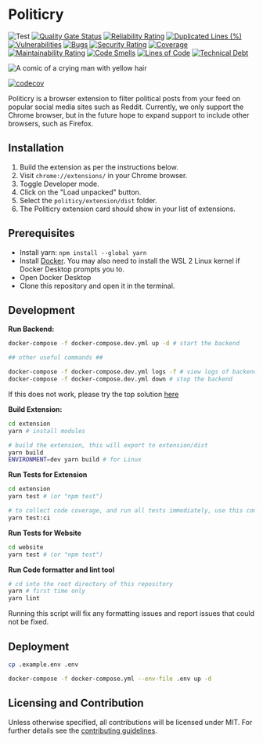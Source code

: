 # Politicry

![Test](https://github.com/se310-t6/politicry/actions/workflows/test.yml/badge.svg)
[![Quality Gate Status](https://sonarcloud.io/api/project_badges/measure?project=se310-t6_politicry&metric=alert_status)](https://sonarcloud.io/summary/new_code?id=se310-t6_politicry)
[![Reliability Rating](https://sonarcloud.io/api/project_badges/measure?project=se310-t6_politicry&metric=reliability_rating)](https://sonarcloud.io/summary/new_code?id=se310-t6_politicry)
[![Duplicated Lines (%)](https://sonarcloud.io/api/project_badges/measure?project=se310-t6_politicry&metric=duplicated_lines_density)](https://sonarcloud.io/summary/new_code?id=se310-t6_politicry)
[![Vulnerabilities](https://sonarcloud.io/api/project_badges/measure?project=se310-t6_politicry&metric=vulnerabilities)](https://sonarcloud.io/summary/new_code?id=se310-t6_politicry)
[![Bugs](https://sonarcloud.io/api/project_badges/measure?project=se310-t6_politicry&metric=bugs)](https://sonarcloud.io/summary/new_code?id=se310-t6_politicry)
[![Security Rating](https://sonarcloud.io/api/project_badges/measure?project=se310-t6_politicry&metric=security_rating)](https://sonarcloud.io/summary/new_code?id=se310-t6_politicry)
[![Coverage](https://sonarcloud.io/api/project_badges/measure?project=se310-t6_politicry&metric=coverage)](https://sonarcloud.io/summary/new_code?id=se310-t6_politicry)
[![Maintainability Rating](https://sonarcloud.io/api/project_badges/measure?project=se310-t6_politicry&metric=sqale_rating)](https://sonarcloud.io/summary/new_code?id=se310-t6_politicry)
[![Code Smells](https://sonarcloud.io/api/project_badges/measure?project=se310-t6_politicry&metric=code_smells)](https://sonarcloud.io/summary/new_code?id=se310-t6_politicry)
[![Lines of Code](https://sonarcloud.io/api/project_badges/measure?project=se310-t6_politicry&metric=ncloc)](https://sonarcloud.io/summary/new_code?id=se310-t6_politicry)
[![Technical Debt](https://sonarcloud.io/api/project_badges/measure?project=se310-t6_politicry&metric=sqale_index)](https://sonarcloud.io/summary/new_code?id=se310-t6_politicry)

![A comic of a crying man with yellow hair](https://camo.githubusercontent.com/1851fbb05a7492b6e79caeb8664d3d394b69cf3efe5327bedc167ff75240b27f/68747470733a2f2f63646e2e646973636f72646170702e636f6d2f6174746163686d656e74732f3931303735333430313339333030303436312f313030333538393436383933363232343833382f556e7469746c65645f417274776f726b2e706e67)

[![codecov](https://codecov.io/gh/se310-t6/politicry/branch/main/graph/badge.svg?token=JSL2O5JZNP)](https://codecov.io/gh/se310-t6/politicry)

Politicry is a browser extension to filter political posts from your feed on popular social media sites such as Reddit. Currently, we only support the Chrome browser, but in the future hope to expand support to include other browsers, such as Firefox.

## Installation

1. Build the extension as per the instructions below.
2. Visit `chrome://extensions/` in your Chrome browser.
3. Toggle Developer mode.
4. Click on the "Load unpacked" button.
5. Select the `politicy/extension/dist` folder.
6. The Politicry extension card should show in your list of extensions.

## Prerequisites

- Install yarn: `npm install --global yarn`
- Install [Docker](https://docs.docker.com/get-docker/). You may also need to install the WSL 2 Linux kernel if Docker Desktop prompts you to.
- Open Docker Desktop
- Clone this repository and open it in the terminal.

## Development

**Run Backend:**

```bash
docker-compose -f docker-compose.dev.yml up -d # start the backend

## other useful commands ##

docker-compose -f docker-compose.dev.yml logs -f # view logs of backend
docker-compose -f docker-compose.dev.yml down # stop the backend
```

If this does not work, please try the top solution [here](https://stackoverflow.com/questions/41117421/ps1-cannot-be-loaded-because-running-scripts-is-disabled-on-this-system)

**Build Extension:**

```bash
cd extension
yarn # install modules

# build the extension, this will export to extension/dist
yarn build
ENVIRONMENT=dev yarn build # for Linux
```

**Run Tests for Extension**

```bash
cd extension
yarn test # (or "npm test")

# to collect code coverage, and run all tests immediately, use this command instead:
yarn test:ci
```

**Run Tests for Website**

```bash
cd website
yarn test # (or "npm test")
```

**Run Code formatter and lint tool**

```bash
# cd into the root directory of this repository
yarn # first time only
yarn lint
```

Running this script will fix any formatting issues and report issues that could not be fixed.

## Deployment

```bash
cp .example.env .env

docker-compose -f docker-compose.yml --env-file .env up -d
```

## Licensing and Contribution

Unless otherwise specified, all contributions will be licensed under MIT. For further details see the [contributing guidelines](./CONTRIBUTING_GUIDELINES.md).
